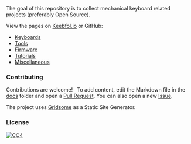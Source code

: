 
The goal of this repository is to collect mechanical keyboard related projects (preferably Open Source).

View the pages on [Keebfol.io](https://keebfol.io) or GitHub:
- [Keyboards](docs/README.md)
- [Tools](docs/tools.md)
- [Firmware](docs/firmware.md)
- [Tutorials](docs/tutorials.md)
- [Miscellaneous](docs/miscellaneous.md)

### Contributing
Contributions are welcome!  
To add content, edit the Markdown file in the [docs](docs/) folder and open a [Pull Request](https://help.github.com/en/articles/about-pull-requests). You can also open a new [Issue](https://github.com/BenRoe/awesome-mechanical-keyboard/issues).

The project uses [Gridsome](https://gridsome.org) as a Static Site Generator. 

### License
[![CC4](https://mirrors.creativecommons.org/presskit/buttons/88x31/svg/by-nc.svg)](https://creativecommons.org/licenses/by-sa/4.0/)

